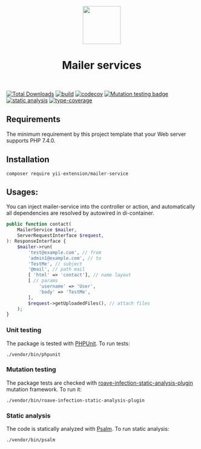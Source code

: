 <p align="center">
    <a href="https://github.com/yiisoft" target="_blank">
        <img src="https://lh3.googleusercontent.com/ehSTPnXqrkk0M3U-UPCjC0fty9K6lgykK2WOUA2nUHp8gIkRjeTN8z8SABlkvcvR-9PIrboxIvPGujPgWebLQeHHgX7yLUoxFSduiZrTog6WoZLiAvqcTR1QTPVRmns2tYjACpp7EQ=w2400" height="100px">
    </a>
    <h1 align="center">Mailer services</h1>
    <br>
</p>

[![Total Downloads](https://img.shields.io/packagist/dt/yii-extension/mailer-service)](https://packagist.org/packages/yii-extension/mailer-service)
[![build](https://github.com/yii-extension/mailer-service/workflows/build/badge.svg)](https://github.com/yii-extension/mailer-service/actions)
[![codecov](https://codecov.io/gh/yii-extension/mailer-service/branch/master/graph/badge.svg)](https://codecov.io/gh/yii-extension/mailer-service)
[![Mutation testing badge](https://img.shields.io/endpoint?style=flat&url=https%3A%2F%2Fbadge-api.stryker-mutator.io%2Fgithub.com%2Fyii-extension%2Fmailer-service%2Fmaster)](https://dashboard.stryker-mutator.io/reports/github.com/yii-extension/mailer-service/master)
[![static analysis](https://github.com/yii-extension/mailer-service/workflows/static%20analysis/badge.svg)](https://github.com/yii-extension/mailer-service/actions?query=workflow%3A%22static+analysis%22)
[![type-coverage](https://shepherd.dev/github/yii-extension/mailer-service/coverage.svg)](https://shepherd.dev/github/yii-extension/mailer-service)


## Requirements

The minimum requirement by this project template that your Web server supports PHP 7.4.0.

## Installation

~~~
composer require yii-extension/mailer-service
~~~

## Usages:

You can inject mailer-service into the controller or action, and automatically all dependencies are resolved by autowired in di-container.

```php
public function contact(
    MailerService $mailer,
    ServerRequestInterface $request,
): ResponseInterface {
    $mailer->run(
        'test@example.com', // from
        'admin1@example.com', // to
        'TestMe', // subject
        '@mail', // path mail
        [ 'html' => 'contact'], // name layout
        [ // params
            'username' => 'User',
            'body' => 'TestMe',
        ],
        $request->getUploadedFiles(), // attach files
    );
}
```

### Unit testing

The package is tested with [PHPUnit](https://phpunit.de/). To run tests:

```shell
./vendor/bin/phpunit
```

### Mutation testing

The package tests are checked with [roave-infection-static-analysis-plugin](https://github.com/Roave/infection-static-analysis-plugin) mutation framework. To run it:

```shell
./vendor/bin/roave-infection-static-analysis-plugin
```

### Static analysis

The code is statically analyzed with [Psalm](https://psalm.dev/). To run static analysis:

```shell
./vendor/bin/psalm
```
